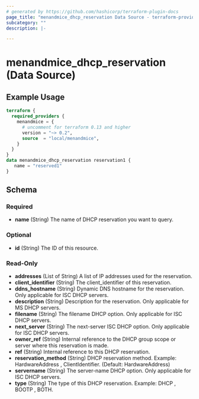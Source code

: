 ```yaml
---
# generated by https://github.com/hashicorp/terraform-plugin-docs
page_title: "menandmice_dhcp_reservation Data Source - terraform-provider-menandmice"
subcategory: ""
description: |-

---
```


# menandmice_dhcp_reservation (Data Source)



## Example Usage

```terraform
terraform {
  required_providers {
    menandmice = {
      # uncomment for terraform 0.13 and higher
      version = "~> 0.2",
      source  = "local/menandmice",
    }
  }
}
data menandmice_dhcp_reservation reservation1 {
   name = "reserved1"
}
```

<!-- schema generated by tfplugindocs -->
## Schema

### Required

- **name** (String) The name of DHCP reservation you want to query.

### Optional

- **id** (String) The ID of this resource.

### Read-Only

- **addresses** (List of String) A list of IP addresses used for the reservation.
- **client_identifier** (String) The client_identifier of this reservation.
- **ddns_hostname** (String) Dynamic DNS hostname for the reservation. Only applicable for ISC DHCP servers.
- **description** (String) Description for the reservation. Only applicable for MS DHCP servers.
- **filename** (String) The filename DHCP option. Only applicable for ISC DHCP servers.
- **next_server** (String) The next-server ISC DHCP option. Only applicable for ISC DHCP servers.
- **owner_ref** (String) Internal reference to the DHCP group scope or server where this reservation is made.
- **ref** (String) Internal reference to this DHCP reservation.
- **reservation_method** (String) DHCP reservation method. Example: HardwareAddress , ClientIdentifier. (Default: HardwareAddress)
- **servername** (String) The server-name DHCP option. Only applicable for ISC DHCP servers.
- **type** (String) The type of this DHCP reservation. Example: DHCP , BOOTP , BOTH.
